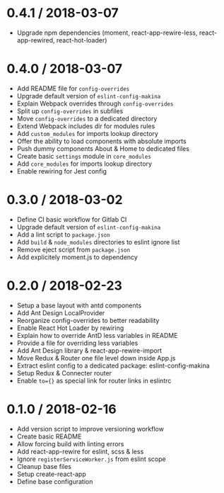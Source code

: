 
0.4.1 / 2018-03-07
==================

  * Upgrade npm dependencies (moment, react-app-rewire-less, react-app-rewired, react-hot-loader)

0.4.0 / 2018-03-07
==================

  * Add README file for `config-overrides`
  * Upgrade default version of `eslint-config-makina`
  * Explain Webpack overrides through `config-overrides`
  * Split up `config-overrides` in subfiles
  * Move `config-overrides` to a dedicated directory
  * Extend Webpack includes dir for modules rules
  * Add `custom_modules` for imports lookup directory
  * Offer the ability to load components with absolute imports
  * Push dummy components About & Home to dedicated files
  * Create basic `settings` module in `core_modules`
  * Add `core_modules` for imports lookup directory
  * Enable rewiring for Jest config

0.3.0 / 2018-03-02
==================

  * Define CI basic workflow for Gitlab CI
  * Upgrade default version of `eslint-config-makina`
  * Add a lint script to `package.json`
  * Add `build` & `node_modules` directories to eslint ignore list
  * Remove eject script from `package.json`
  * Add explicitely moment.js to dependency

0.2.0 / 2018-02-23
==================

  * Setup a base layout with antd components
  * Add Ant Design LocalProvider
  * Reorganize config-overrides to better readability
  * Enable React Hot Loader by rewiring
  * Explain how to override AntD less variables in README
  * Provide a file for overriding less variables
  * Add Ant Design library & react-app-rewire-import
  * Move Redux & Router one file level down inside App.js
  * Extract eslint config to a dedicated package: eslint-config-makina
  * Setup Redux & Connecter router
  * Enable `to={}` as special link for router links in eslintrc

0.1.0 / 2018-02-16
==================

  * Add version script to improve versioning workflow
  * Create basic README
  * Allow forcing build with linting errors
  * Add react-app-rewire for eslint, scss & less
  * Ignore `registerServiceWorker.js` from eslint scope
  * Cleanup base files
  * Setup create-react-app
  * Define base configuration
